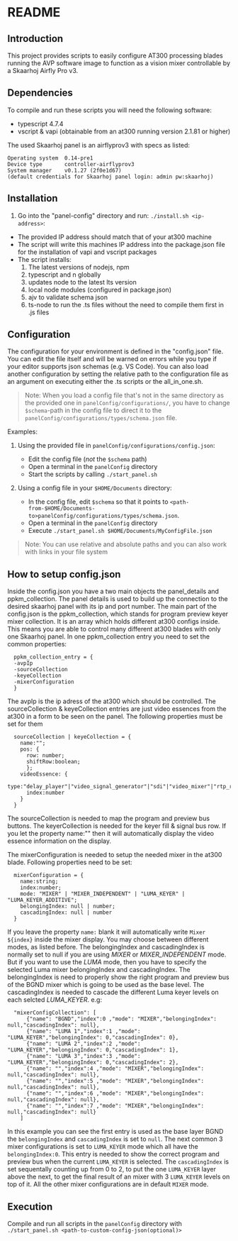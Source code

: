 # README

## Introduction

This project provides scripts to easily configure AT300 processing blades running the AVP software image to function as a vision mixer controllable by a Skaarhoj Airfly Pro v3.


## Dependencies

To compile and run these scripts you will need the following software: 
- typescript 4.7.4 
- vscript & vapi (obtainable from an at300 running version 2.1.81 or higher)


The used Skaarhoj panel is an airflyprov3 with specs as listed:
```
Operating system  0.14-pre1
Device type       controller-airflyprov3
System manager    v0.1.27 (2f0e1d67)
(default credentials for Skaarhoj panel login: admin pw:skaarhoj)
```


## Installation

1. Go into the "panel-config" directory and run: `./install.sh <ip-address>`: 
  - The provided IP address should match that of your at300 machine
  - The script will write this machines IP address into the package.json file for the installation of vapi and vscript packages
  - The script installs:
    1. The latest versions of nodejs, npm
    2. typescript and n globally
    3. updates node to the latest lts version
    4. local node modules (configured in package.json)
    5. ajv to validate schema json
    6. ts-node to run the .ts files without the need to compile them first in .js files 

## Configuration

The configuration for your environment is defined in the "config.json" file. You can edit the file itself and will be warned on errors while you type if your editor supports json schemas (e.g. VS Code). You can also load another configuration by setting the relative path to the configuration file as an argument on executing either the .ts scripts or the all_in_one.sh.

> Note: When you load a config file that's not in the same directory as the provided one in `panelConfig/configurations/`, you have to change `$schema`-path in the config file to direct it to the `panelConfig/configurations/types/schema.json` file.

Examples:

1. Using the provided file in `panelConfig/configurations/config.json`:

   - Edit the config file (_not_ the `$schema` path)
   - Open a terminal in the `panelConfig` directory
   - Start the scripts by calling `./start_panel.sh`

2. Using a config file in your `$HOME/Documents` directory:
   - In the config file, edit `$schema` so that it points to `<path-from-$HOME/Documents-to>panelConfig/configurations/types/schema.json`.
   - Open a terminal in the `panelConfig` directory
   - Execute `./start_panel.sh $HOME/Documents/MyConfigFile.json`

> Note: You can use relative and absolute paths and you can also work with links in your file system


## How to setup config.json

Inside the config.json you have a two main objects the panel_details and ppkm_collection. The panel details is used to build up the connection to the desired skaarhoj panel with its ip and port number. 
The main part of the config.json is the ppkm_collection, which stands for program preview keyer mixer collection. It is an array which holds different at300 configs inside. This means you are able to control many different at300 blades with only one Skaarhoj panel. In one ppkm_collection entry you need to set the common properties:
```
  ppkm_collection_entry = {
  -avpIp
  -sourceCollection 
  -keyeCollection
  -mixerConfiguration
  }
```

The avpIp is the ip adress of the at300 which should be controlled. The sourceCollection & keyeCollection entries are just video essences from the at300 in a form to be seen on the panel. The following properties must be set for them
```
  sourceCollection | keyeCollection = {
    name:"";
    pos: { 
      row: number;  
      shiftRow:boolean;
      };
    videoEssence: {
      type:"delay_player"|"video_signal_generator"|"sdi"|"video_mixer"|"rtp_receiver";
      index:number
    }
  }
  ```
  
The sourceCollection is needed to map the program and preview bus buttons. The keyerCollection is needed for the keyer fill & signal bus row. If you let the property name:"" then it will automatically display the video essence information on the display.

The mixerConfiguration is needed to setup the needed mixer in the at300 blade. Following properties need to be set:
```
  mixerConfiguration = {
    name:string;
    index:number;
    mode: "MIXER" | "MIXER_INDEPENDENT" | "LUMA_KEYER" | "LUMA_KEYER_ADDITIVE";
    belongingIndex: null | number;
    cascadingIndex: null | number
  }
  ```
If you leave the property `name:` blank it will automatically write `Mixer ${index}` inside the mixer display. You may choose between different modes, as listed before. The belongingIndex and cascadingIndex is normally set to null if you are using *MIXER* or *MIXER_INDEPENDENT* mode. 
But if you want to use the *LUMA* mode, then you have to specify the selected Luma mixer belongingIndex and cascadingIndex. The belongingIndex is need to properly show the right program and preview bus of the BGND mixer which is going to be used as the base level. The cascadingIndex is needed to cascade the different Luma keyer levels on each selcted *LUMA_KEYER*. e.g:
```
  "mixerConfigCollection": [
      {"name": "BGND","index":0 ,"mode": "MIXER","belongingIndex": null,"cascadingIndex": null},
      {"name": "LUMA 1","index":1 ,"mode": "LUMA_KEYER","belongingIndex": 0,"cascadingIndex": 0},
      {"name": "LUMA 2","index":2 ,"mode": "LUMA_KEYER","belongingIndex": 0,"cascadingIndex": 1},
      {"name": "LUMA 3","index":3 ,"mode": "LUMA_KEYER","belongingIndex": 0,"cascadingIndex": 2},
      {"name": "","index":4 ,"mode": "MIXER","belongingIndex": null,"cascadingIndex": null},
      {"name": "","index":5 ,"mode": "MIXER","belongingIndex": null,"cascadingIndex": null},
      {"name": "","index":6 ,"mode": "MIXER","belongingIndex": null,"cascadingIndex": null},
      {"name": "","index":7 ,"mode": "MIXER","belongingIndex": null,"cascadingIndex": null}
    ]
```
In this example you can see the first entry is used as the base layer BGND the `belongingIndex` and `cascadingIndex` is set to `null`. The next common 3 mixer configurations is set to `LUMA_KEYER` mode which all have the `belongingIndex:0`. This entry is needed to show the correct program and preview bus when the current `LUMA_KEYER` is selected. The `cascadingIndex` is set sequentally counting up from 0 to 2, to put the one `LUMA_KEYER` layer above the next, to get the final result of an mixer with 3 `LUMA_KEYER` levels on top of it. 
All the other mixer configurations are in default `MIXER` mode.


## Execution

Compile and run all scripts in the `panelConfig` directory with `./start_panel.sh <path-to-custom-config-json(optional)>`
